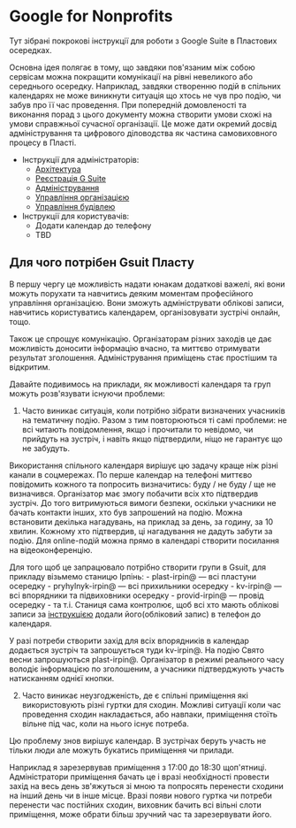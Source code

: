 # Google for Nonprofits

Тут зібрані покрокові інструкції для роботи з Google Suite в Пластових осередках.

Основна ідея полягає в тому, що завдяки пов'язаним між собою сервісам можна покращити комунікації на рівні невеликого або середнього осередку.
Наприклад, завдяки створенню подій в спільних календарях не може виникнути ситуація що хтось не чув про подію, чи забув про її час проведення.
При попередній домовленості та виконання порад з цього документу можна створити умови схожі на умови справжньої сучасної організації.
Це може дати окремий досвід адміністрування та цифрового діловодства як частина самовиховного процесу в Пласті.

- Інструкції для адміністраторів:
  - [Архітектура](architecture.md)
  - [Реєстрація G Suite](registration.md)
  - [Адміністрування](administration.md)
  - [Управління організацією](management.md)
  - [Управління будівлею](resources.md)
- Інструкції для користувачів:
  - Додати календар до телефону
  - TBD

## Для чого потрібен Gsuit Пласту

В першу чергу це можливість надати юнакам додаткові важелі, які вони можуть порухати та навчитись деяким моментам професійного управління організацією. Вони зможуть адмініструвати облікові записи, навчитись користуватись календарем, організовувати зустрічі онлайн, тощо.

Також це спрощує комунікацію. Організаторам різних заходів це дає можливість доносити інформацію вчасно, та миттєво отримувати результат зголошення. Адміністрування приміщень стає простішим та відкритим.

Давайте подивимось на приклади, як можливості календаря та груп можуть розв'язувати існуючи проблеми:

1. Часто виникає ситуація, коли потрібно зібрати визначених учасників на тематичну подію.
  Разом з тим повторюються ті самі проблеми: не всі читають повідомлення, якщо і прочитали то невідомо, чи прийдуть на зустріч, і навіть якщо підтвердили, ніщо не гарантує що не забудуть.

  Використання спільного календаря вирішує цю задачу краще ніж різні канали в соцмережах.
  По перше календар на телефоні миттєво повідомить кожного та попросить визначитись: буду / не буду / ще не визначився.
  Організатор має змогу побачити всіх хто підтвердив зустріч.
  До того витримуються вимоги безпеки, оскільки учасники не бачать контакти інших, хто був запрошений на подію.
  Можна встановити декілька нагадувань, на приклад за день, за годину, за 10 хвилин.
  Кожному хто підтвердив, ці нагадування не дадуть забути за подію.
  Для online-подій можна прямо в календарі створити посилання на відеоконференцію.

  Для того щоб це запрацювало потрібно створити групи в Gsuit, для прикладу візьмемо станицю Ірпінь:
    - plast-irpin@ — всі пластуни осередку
    - pryhylnyk-irpin@ — всі прихильники осередку
    - kv-irpin@ — всі впорядники та підвиховники осередку
    - provid-irpin@ — провід осередку
    - та т.і.
  Станиця сама контролює, щоб всі хто мають облікові записи за [інструкцією](#TBD) додали його(обліковий запис) в телефон до календаря.

  У разі потреби створити захід для всіх впорядників в календар додається зустріч та запрошується туди kv-irpin@.
  На подію Свято весни запрошуються plast-irpin@.
  Організатор в режимі реального часу володіє інформацією по зголошеним, а учасники підтверджують участь натисканням однієї кнопки.

2. Часто виникає неузгодженість, де є спільні приміщення які використовують різні гуртки для сходин.
  Можливі ситуації коли час проведення сходин накладається, або навпаки, приміщення стоїть вільне під час, коли на нього існує потреба.

  Цю проблему знов вирішує календар.
  В зустрічах беруть участь не тільки люди але можуть букатись приміщення чи прилади.

  Наприклад я зарезервував приміщення з 17:00 до 18:30 щоп'ятниці.
  Адміністратори приміщення бачать це і вразі необхідності провести захід на весь день зв'яжуться зі мною та попросять перенести сходини на інший день чи в інше місце.
  Вразі появи нового гуртка чи потреби перенести час постійних сходин, виховник бачить всі вільні слоти приміщення, може обрати більш зручний час та зарезервувати його.
